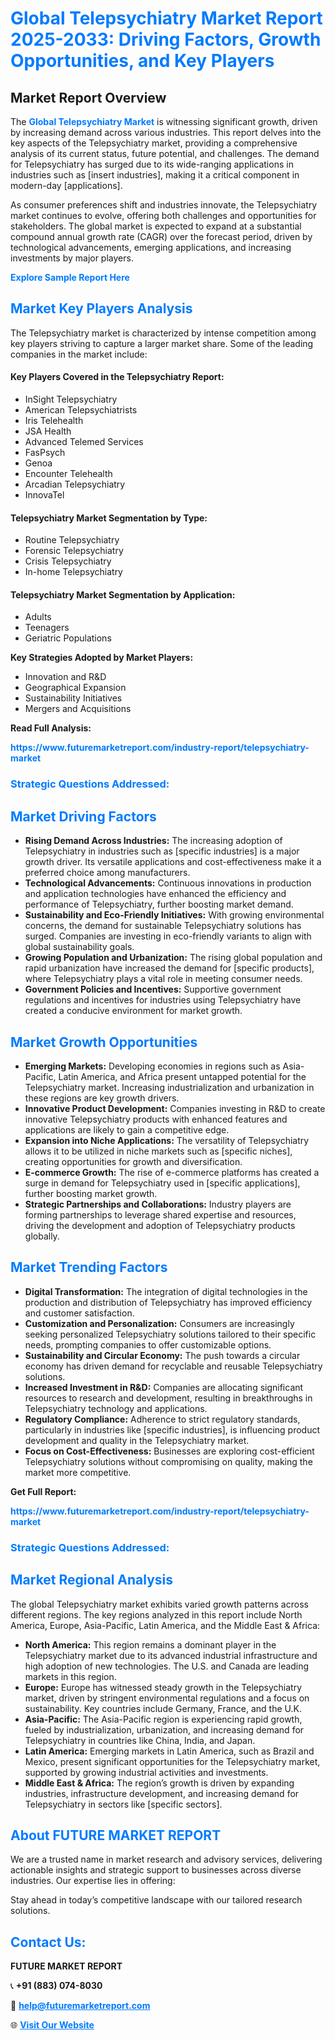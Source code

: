 <h1 style="color: #007BFF;">Global Telepsychiatry Market Report 2025-2033: Driving Factors, Growth Opportunities, and Key Players</h1>

<section id="overview">
<h2>Market Report Overview</h2>
<p>The <a href="https://www.futuremarketreport.com/industry-report/telepsychiatry-market" style="color: #007BFF; text-decoration: none;"><strong>Global Telepsychiatry Market</strong></a> is witnessing significant growth, driven by increasing demand across various industries. This report delves into the key aspects of the Telepsychiatry market, providing a comprehensive analysis of its current status, future potential, and challenges. The demand for Telepsychiatry has surged due to its wide-ranging applications in industries such as [insert industries], making it a critical component in modern-day [applications].</p>
<p>As consumer preferences shift and industries innovate, the Telepsychiatry market continues to evolve, offering both challenges and opportunities for stakeholders. The global market is expected to expand at a substantial compound annual growth rate (CAGR) over the forecast period, driven by technological advancements, emerging applications, and increasing investments by major players.</p>
</section>

<section id="overview">
<p><a href="https://www.futuremarketreport.com/request-sample/reportId=105150" style="color: #007BFF; text-decoration: none;"><strong>Explore Sample Report Here</strong></a></p>
</section>

<section id="key-players">
<h2 style="color: #007BFF;">Market Key Players Analysis</h2>
<p>The Telepsychiatry market is characterized by intense competition among key players striving to capture a larger market share. Some of the leading companies in the market include:</p>
<h4>Key Players Covered in the Telepsychiatry Report:</h4>
<ul><li>InSight Telepsychiatry</li><li>American Telepsychiatrists</li><li>Iris Telehealth</li><li>JSA Health</li><li>Advanced Telemed Services</li><li>FasPsych</li><li>Genoa</li><li>Encounter Telehealth</li><li>Arcadian Telepsychiatry</li><li>InnovaTel</li></ul>
<h4>Telepsychiatry Market Segmentation by Type:</h4>
<ul><li>Routine Telepsychiatry</li><li>Forensic Telepsychiatry</li><li>Crisis Telepsychiatry</li><li>In-home Telepsychiatry</li></ul>

<h4>Telepsychiatry Market Segmentation by Application:</h4>
<ul><li>Adults</li><li>Teenagers</li><li>Geriatric Populations</li></ul>
<p><strong>Key Strategies Adopted by Market Players:</strong></p>
<ul>
<li>Innovation and R&D</li>
<li>Geographical Expansion</li>
<li>Sustainability Initiatives</li>
<li>Mergers and Acquisitions</li>
</ul>
</section>

<section>
<p><strong>Read Full Analysis: </strong></p><a href="https://www.futuremarketreport.com/industry-report/telepsychiatry-market" style="color: #007BFF; text-decoration: none;"><strong>https://www.futuremarketreport.com/industry-report/telepsychiatry-market</strong></a>
<h3 style="color: #007BFF;">Strategic Questions Addressed:</h3>
</section>

<section id="driving-factors">
<h2 style="color: #007BFF;">Market Driving Factors</h2>
<ul>
<li><strong>Rising Demand Across Industries:</strong> The increasing adoption of Telepsychiatry in industries such as [specific industries] is a major growth driver. Its versatile applications and cost-effectiveness make it a preferred choice among manufacturers.</li>
<li><strong>Technological Advancements:</strong> Continuous innovations in production and application technologies have enhanced the efficiency and performance of Telepsychiatry, further boosting market demand.</li>
<li><strong>Sustainability and Eco-Friendly Initiatives:</strong> With growing environmental concerns, the demand for sustainable Telepsychiatry solutions has surged. Companies are investing in eco-friendly variants to align with global sustainability goals.</li>
<li><strong>Growing Population and Urbanization:</strong> The rising global population and rapid urbanization have increased the demand for [specific products], where Telepsychiatry plays a vital role in meeting consumer needs.</li>
<li><strong>Government Policies and Incentives:</strong> Supportive government regulations and incentives for industries using Telepsychiatry have created a conducive environment for market growth.</li>
</ul>
</section>

<section id="growth-opportunities">
<h2 style="color: #007BFF;">Market Growth Opportunities</h2>
<ul>
<li><strong>Emerging Markets:</strong> Developing economies in regions such as Asia-Pacific, Latin America, and Africa present untapped potential for the Telepsychiatry market. Increasing industrialization and urbanization in these regions are key growth drivers.</li>
<li><strong>Innovative Product Development:</strong> Companies investing in R&D to create innovative Telepsychiatry products with enhanced features and applications are likely to gain a competitive edge.</li>
<li><strong>Expansion into Niche Applications:</strong> The versatility of Telepsychiatry allows it to be utilized in niche markets such as [specific niches], creating opportunities for growth and diversification.</li>
<li><strong>E-commerce Growth:</strong> The rise of e-commerce platforms has created a surge in demand for Telepsychiatry used in [specific applications], further boosting market growth.</li>
<li><strong>Strategic Partnerships and Collaborations:</strong> Industry players are forming partnerships to leverage shared expertise and resources, driving the development and adoption of Telepsychiatry products globally.</li>
</ul>
</section>

<section id="trending-factors">
<h2 style="color: #007BFF;">Market Trending Factors</h2>
<ul>
<li><strong>Digital Transformation:</strong> The integration of digital technologies in the production and distribution of Telepsychiatry has improved efficiency and customer satisfaction.</li>
<li><strong>Customization and Personalization:</strong> Consumers are increasingly seeking personalized Telepsychiatry solutions tailored to their specific needs, prompting companies to offer customizable options.</li>
<li><strong>Sustainability and Circular Economy:</strong> The push towards a circular economy has driven demand for recyclable and reusable Telepsychiatry solutions.</li>
<li><strong>Increased Investment in R&D:</strong> Companies are allocating significant resources to research and development, resulting in breakthroughs in Telepsychiatry technology and applications.</li>
<li><strong>Regulatory Compliance:</strong> Adherence to strict regulatory standards, particularly in industries like [specific industries], is influencing product development and quality in the Telepsychiatry market.</li>
<li><strong>Focus on Cost-Effectiveness:</strong> Businesses are exploring cost-efficient Telepsychiatry solutions without compromising on quality, making the market more competitive.</li>
</ul>
</section>

<section>
<p><strong>Get Full Report: </strong></p><a href="https://www.futuremarketreport.com/industry-report/telepsychiatry-market" style="color: #007BFF; text-decoration: none;"><strong>https://www.futuremarketreport.com/industry-report/telepsychiatry-market</strong></a>
<h3 style="color: #007BFF;">Strategic Questions Addressed:</h3>
</section>


<section id="regional-analysis">
<h2 style="color: #007BFF;">Market Regional Analysis</h2>
<p>The global Telepsychiatry market exhibits varied growth patterns across different regions. The key regions analyzed in this report include North America, Europe, Asia-Pacific, Latin America, and the Middle East & Africa:</p>
<ul>
<li><strong>North America:</strong> This region remains a dominant player in the Telepsychiatry market due to its advanced industrial infrastructure and high adoption of new technologies. The U.S. and Canada are leading markets in this region.</li>
<li><strong>Europe:</strong> Europe has witnessed steady growth in the Telepsychiatry market, driven by stringent environmental regulations and a focus on sustainability. Key countries include Germany, France, and the U.K.</li>
<li><strong>Asia-Pacific:</strong> The Asia-Pacific region is experiencing rapid growth, fueled by industrialization, urbanization, and increasing demand for Telepsychiatry in countries like China, India, and Japan.</li>
<li><strong>Latin America:</strong> Emerging markets in Latin America, such as Brazil and Mexico, present significant opportunities for the Telepsychiatry market, supported by growing industrial activities and investments.</li>
<li><strong>Middle East & Africa:</strong> The region’s growth is driven by expanding industries, infrastructure development, and increasing demand for Telepsychiatry in sectors like [specific sectors].</li>
</ul>
</section>

<footer>
<h2 style="color: #007BFF;">About FUTURE MARKET REPORT</h2>
<p>We are a trusted name in market research and advisory services, delivering actionable insights and strategic support to businesses across diverse industries. Our expertise lies in offering:</p>

<p>Stay ahead in today’s competitive landscape with our tailored research solutions.</p>

<h2 style="color: #007BFF;">Contact Us:</h2>
<p><strong>FUTURE MARKET REPORT</strong></p>
<p>📞 <strong>+91 (883) 074-8030</strong></p>
<p>📧 <strong><a href="mailto:help@futuremarketreport.com" style="color: #007BFF;">help@futuremarketreport.com</a></strong></p>
<p>🌐 <strong><a href="https://www.futuremarketreport.com/" style="color: #007BFF;">Visit Our Website</a></strong></p>
</footer>